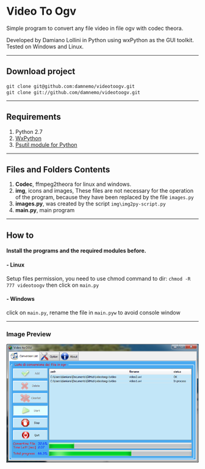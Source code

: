 Video To Ogv
============

Simple program to convert any 
file video in file ogv with 
codec theora.

Developed by Damiano Lollini 
in Python using wxPython as 
the GUI toolkit.
Tested on Windows and Linux.

--------------------


## Download project

	git clone git@github.com:damnemo/videotoogv.git
	git clone git://github.com/damnemo/videotoogv.git

----------

## Requirements
 1. Python 2.7
 2. [WxPython](http://www.wxpython.org/)
 3. [Psutil module for Python](https://code.google.com/p/psutil/)

----------

## Files and Folders Contents
 1. **Codec**, ffmpeg2theora for linux and windows.
 2. **img**, icons and images, These files are not necessary for the operation      of the program, because they have been replaced by the file `images.py`
 3. **images.py**, was created by the script `img\img2py-script.py`
 4. **main.py**, main program 

----------

## How to
#### Install the programs and the required modules before.

####  - Linux
Setup files permission, you need to use chmod command to dir:
`chmod -R 777 videotoogv`
then click on `main.py`

####  - Windows
click on `main.py`, rename the file in `main.pyw` to avoid console window

----------

### Image Preview

![IMAGE](img/vto_readme.png)
